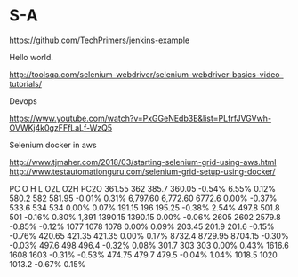 # S-A
https://github.com/TechPrimers/jenkins-example

Hello world.

http://toolsqa.com/selenium-webdriver/selenium-webdriver-basics-video-tutorials/


Devops

https://www.youtube.com/watch?v=PxGGeNEdb3E&list=PLfrfJVGVwh-OVWKj4k0gzFFfLaLf-WzQ5


Selenium docker in aws

http://www.tjmaher.com/2018/03/starting-selenium-grid-using-aws.html
http://www.testautomationguru.com/selenium-grid-setup-using-docker/

PC	O	H	L	O2L	O2H	PC2O
361.55	362	385.7	360.05	-0.54%	6.55%	0.12%
580.2	582		581.95	-0.01%		0.31%
6,797.60	6,772.60		6772.6	0.00%		-0.37%
533.6	534		534	0.00%		0.07%
191.15	196		195.25	-0.38%		2.54%
497.8	501.8		501	-0.16%		0.80%
1,391	1390.15		1390.15	0.00%		-0.06%
2605	2602		2579.8	-0.85%		-0.12%
1077	1078		1078	0.00%		0.09%
203.45	201.9		201.6	-0.15%		-0.76%
420.65	421.35		421.35	0.00%		0.17%
8732.4	8729.95		8704.15	-0.30%		-0.03%
497.6	498		496.4	-0.32%		0.08%
301.7	303		303	0.00%		0.43%
1616.6	1608		1603	-0.31%		-0.53%
474.75	479.7		479.5	-0.04%		1.04%
1018.5	1020		1013.2	-0.67%		0.15%
